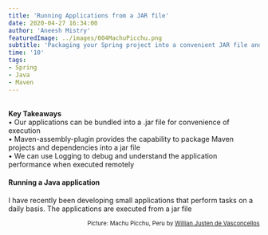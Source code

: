 ```yaml
---
title: 'Running Applications from a JAR file'
date: 2020-04-27 16:34:00
author: 'Aneesh Mistry'
featuredImage: ../images/004MachuPicchu.png
subtitle: 'Packaging your Spring project into a convenient JAR file and applying logging to them for feedback.'
time: '10'
tags:
- Spring
- Java
- Maven
---
```

<br>
<strong>Key Takeaways</strong><br>
&#8226; Our applications can be bundled into a .jar file for convenience of execution<br>
&#8226; Maven-assembly-plugin provides the capability to package Maven projects and dependencies into a jar file<br>
&#8226; We can use Logging to debug and understand the application performance when executed remotely<br>


<h4>Running a Java application</h4>
I have recently been developing small applications that perform tasks on a daily basis. The applications are executed from a jar file


<small style="float: right;" >Picture: Machu Picchu, Peru by <a target="_blank" href="https://unsplash.com/@willianjusten">Willian Justen de Vasconcellos</small></a><br>